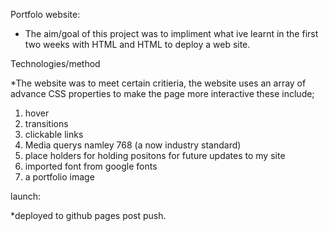 Portfolo website:

* The aim/goal of this project was to impliment what ive learnt in the first two weeks with HTML and HTML to deploy a web site.

Technologies/method

*The website was to meet certain critieria,
the website uses an array of advance CSS properties to make the page more interactive these include;

1. hover
2. transitions
3. clickable links
4. Media querys namley 768 (a now industry standard)
5. place holders for holding positons for future updates to my site
6. imported font from google fonts
7. a portfolio image 


launch:

*deployed to github pages post push.